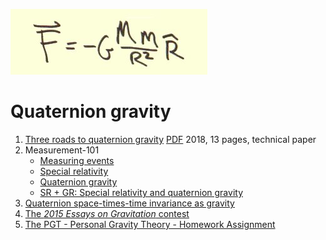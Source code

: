 ![Quaternion gravity](../images/Index/fgmmr2.jpg)

# Quaternion gravity

1. [Three roads to quaternion gravity](three_roads_to_quaternion_gravity.md)
  [PDF](three_roads_to_quaternion_gravity.pdf) 2018, 13 pages, technical paper
1. Measurement-101
    * [Measuring events](Measurement-101/measure.md)
    * [Special relativity](Measurement-101/special_relativity.md)
    * [Quaternion gravity](Measurement-101/quaternion_gravity.md)
    * [SR + GR: Special relativity and quaternion gravity](Measurement-101/measure_it_all.md)
1. [Quaternion space-times-time invariance as gravity](space-times-time_invariance.md)
1. [The *2015 Essays on Gravitation* contest](essays_on_gravitation.md)
1. [The PGT - Personal Gravity Theory - Homework Assignment](PGT/personal_gravity_theory.md)
